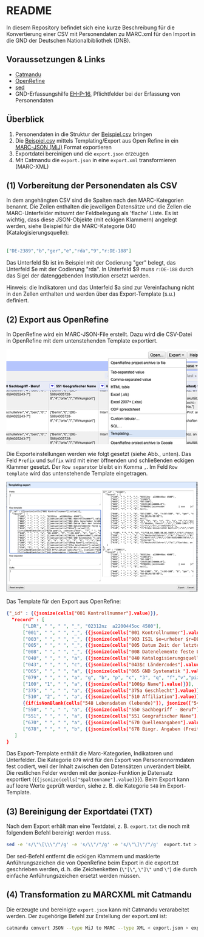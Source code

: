 <meta name="title" 
   content="CSV zu MARC.xml">
<meta name="description" 
   content="Vorgehensweise zum Export von Personendaten (CSV) als MARC.xml">
<meta name="author"
   content="Johannes Hercher, hercher@ub.fu-berlin.de">
<meta name="tags"
   content="MARCXML; Catmandu; CSV; OpenRefine; GND">
<meta name="date"
   content="2024-06-28">


# README

In diesem Repository befindet sich eine kurze Beschreibung für die Konvertierung einer CSV mit Personendaten zu MARC.xml für den Import in die GND der Deutschen Nationalbibliothek (DNB).


## Voraussetzungen & Links
- [Catmandu](https://github.com/LibreCat/Catmandu/wiki)
- [OpenRefine](https://openrefine.org/)
- [sed](https://www.gnu.org/software/sed/manual/sed.html)
- GND-Erfassungshilfe [EH-P-16](https://wiki.dnb.de/download/attachments/90411361/EH-P-16.pdf), Pflichtfelder bei der Erfassung von Personendaten 





## Überblick

1. Personendaten in die Struktur der [Beispiel.csv](Beispiel.csv) bringen
2. Die [Beispiel.csv](Beispiel.csv) mittels Templating/Export aus Open Refine in ein [MARC-JSON (MiJ)](https://metacpan.org/pod/Catmandu::Exporter::MARC::MiJ) Format exportieren
3. Exportdatei bereinigen und die `export.json` erzeugen
4. Mit Catmandu die `export.json` in eine `export.xml` transformieren (MARC-XML) 


## (1) Vorbereitung der Personendaten als CSV

In dem angehängten CSV sind die Spalten nach den MARC-Kategorien benannt. Die Zeilen enthalten die jeweiligen Datensätze und die Zellen die MARC-Unterfelder mitsamt der Feldbelegung als 'flache' Liste. Es ist wichtig, dass diese JSON-Objekte (mit eckigen Klammern) angelegt werden, siehe Beispiel für die MARC-Kategorie 040 (Katalogisierungsquelle):

```json 

["DE-2389","b","ger","e","rda","9","r:DE-188"]

```   

Das Unterfeld $b ist im Beispiel mit der Codierung "ger" belegt, das Unterfeld $e mit der Codierung "rda". In Unterfeld $9 muss `r:DE-188` durch das Sigel der datenggebenden Institution ersetzt werden.

Hinweis: die Indikatoren und das Unterfeld $a sind zur Vereinfachung  nicht in den Zellen enthalten und werden über das Export-Template (s.u.) definiert.


## (2) Export aus OpenRefine

In OpenRefine wird ein MARC-JSON-File erstellt. Dazu wird die CSV-Datei in OpenRefine mit dem untenstehenden Template exportiert.

![OpenRefine](img/OpenRefineExportMenu.png)

Die Exporteinstellungen werden wie folgt gesetzt (siehe Abb., unten).
Das Feld `Prefix`  und `Suffix`  wird mit einer öffnenden und schließenden eckigen Klammer gesetzt.
Der `Row separator` bleibt ein Komma `,`.
Im Feld `Row template` wird das untenstehende Template eingetragen.

![Export](img/OpenRefineTemplating.png)


Das Template für den Export aus OpenRefine: 

```json
{"_id" : {{jsonize(cells["001 Kontrollnummer"].value)}},
  "record" : [
      ["LDR", " ", " ", "_", "02312nz  a2200445oc 4500"],
      ["001", " ", " ", "_", {{jsonize(cells["001 Kontrollnummer"].value)}}],
      ["003", " ", " ", "_", {{jsonize(cells["903 ISIL $e=urheber $r=DE-188"].value)}}],
      ["005", " ", " ", "_", {{jsonize(cells["005 Datum Zeit der letzten Transaktion"].value)}}],
      ["008", " ", " ", "_", {{jsonize(cells["008 Datenelemente feste Länge"].value)}}],
      ["040", " ", " ", "a", {{jsonize(cells["040 Katalogisierungsquelle"].value)}}],
      ["043", " ", " ", "c", {{jsonize(cells["043$c Ländercodes"].value)}}],
      ["065", " ", " ", "a", {{jsonize(cells["065 GND Systematik "].value)}}],
      ["079", " ", " ", "a", "g", "b", "p", "c", "3", "q", "f","v","piz"],
      ["100", "1", " ", "a", {{jsonize(cells["100$p Name"].value)}}],
      ["375", " ", " ", "a", {{jsonize(cells["375a Geschlecht"].value)}}],
      ["510", "2", " ", "a", {{jsonize(cells["510 Affiliation"].value)}}],
      {{if(isNonBlank(cells["548 Lebensdaten (lebende)"]), jsonize(["548",  " ", " ", "a", cells["548 Lebensdaten (lebende)"].value] ),"")}} {{if(isNonBlank(cells["548 Lebensdaten (lebende)"]),",","")}}
      ["550", " ", " ", "a", {{jsonize(cells["550 Sachbegriff - Beruf"].value)}}],
      ["551", " ", " ", "a", {{jsonize(cells["551 Geografischer Name"].value)}}],
      ["670", " ", " ", "a", {{jsonize(cells["670 Quellenangaben"].value)}}],
      ["678", " ", " ", "b", {{jsonize(cells["678 Biogr. Angaben (Freitext) $b"].value)}}] 
   ]
}
 ```
Das Export-Template enthält die Marc-Kategorien, Indikatoren und Unterfelder. Die Kategorie `079`  wird für den Export von Personennormdaten fest codiert, weil der Inhalt zwischen den Datensätzen unverändert bleibt. 
Die restlichen Felder werden mit der jsonize-Funktion je Datensatz exportiert (`{{jsonize(cells["Spaltenname"].value)}}`). Beim Export kann auf leere Werte geprüft werden, siehe z. B. die Kategorie `548` im Export-Template.

## (3) Bereinigung der Exportdatei (TXT)
Nach dem Export erhält man eine Textdatei, z. B. `export.txt` die noch mit folgendem Befehl bereinigt werden muss.

```bash 
sed -e 's/\"\[\\\"/"/g' -e 's/\\"/"/g' -e 's/\"\]\"/"/g'  export.txt > export.json` 
```
Der sed-Befehl entfernt die eckigen Klammern und maskierte Anführungszeichen die von OpenRefine beim Export in die export.txt geschrieben werden, d. h. die Zeichenketten (`\"[\"`, `\"]\"` und `\"`) die durch einfache Anführungszeichen ersetzt werden müssen.

## (4) Transformation zu MARCXML mit Catmandu
Die erzeugte und bereinigte `export.json` kann mit Catmandu verarabeitet werden. Der zugehörige Befehl zur Erstellung der export.xml ist:

```bash 
catmandu convert JSON --type MiJ to MARC --type XML < export.json > export.xml 
``` 
